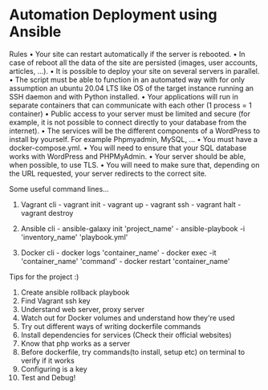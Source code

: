 # Automation Deployment using Ansible

Rules
• Your site can restart automatically if the server is rebooted.
• In case of reboot all the data of the site are persisted (images, user accounts, articles,
...).
• It is possible to deploy your site on several servers in parallel.
• The script must be able to function in an automated way with for only assumption
an ubuntu 20.04 LTS like OS of the target instance running an SSH daemon and
with Python installed.
• Your applications will run in separate containers that can communicate with each
other (1 process = 1 container)
• Public access to your server must be limited and secure (for example, it is not
possible to connect directly to your database from the internet).
• The services will be the different components of a WordPress to install by yourself.
For example Phpmyadmin, MySQL, ...
• You must have a docker-compose.yml.
• You will need to ensure that your SQL database works with WordPress and PHPMyAdmin.
• Your server should be able, when possible, to use TLS.
• You will need to make sure that, depending on the URL requested, your server
redirects to the correct site.


Some useful command lines...
  1. Vagrant cli
    - vagrant init
    - vagrant up
    - vagrant ssh
    - vagrant halt
    - vagrant destroy

  2. Ansible cli
    - ansible-galaxy init 'project_name'
    - ansible-playbook -i 'inventory_name' 'playbook.yml'

  3. Docker cli
    - docker logs 'container_name'
    - docker exec -it 'container_name' 'command'
    - docker restart 'container_name'

Tips for the project :)
  1. Create ansible rollback playbook
  2. Find Vagrant ssh key
  3. Understand web server, proxy server
  4. Watch out for Docker volumes and understand how they're used
  5. Try out different ways of writing dockerfile commands
  6. Install dependencies for services (Check their official websites)
  7. Know that php works as a server
  8. Before dockerfile, try commands(to install, setup etc) on terminal to verify if it works
  9. Configuring is a key
  10. Test and Debug!


